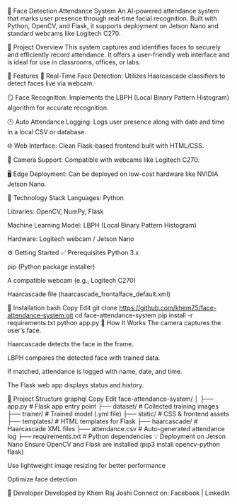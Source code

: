 🎯 Face Detection Attendance System
An AI-powered attendance system that marks user presence through real-time facial recognition. Built with Python, OpenCV, and Flask, it supports deployment on Jetson Nano and standard webcams like Logitech C270.

📌 Project Overview
This system captures and identifies faces to securely and efficiently record attendance. It offers a user-friendly web interface and is ideal for use in classrooms, offices, or labs.

🚀 Features
🧠 Real-Time Face Detection: Utilizes Haarcascade classifiers to detect faces live via webcam.

🪞 Face Recognition: Implements the LBPH (Local Binary Pattern Histogram) algorithm for accurate recognition.

🕒 Auto Attendance Logging: Logs user presence along with date and time in a local CSV or database.

🌐 Web Interface: Clean Flask-based frontend built with HTML/CSS.

🎥 Camera Support: Compatible with webcams like Logitech C270.

🖥️ Edge Deployment: Can be deployed on low-cost hardware like NVIDIA Jetson Nano.

🧰 Technology Stack
Languages: Python

Libraries: OpenCV, NumPy, Flask

Machine Learning Model: LBPH (Local Binary Pattern Histogram)

Hardware: Logitech webcam / Jetson Nano

⚙️ Getting Started
✅ Prerequisites
Python 3.x

pip (Python package installer)

A compatible webcam (e.g., Logitech C270)

Haarcascade file (haarcascade_frontalface_default.xml)

🔧 Installation
bash
Copy
Edit
git clone https://github.com/khem75/face-attendance-system.git
cd face-attendance-system
pip install -r requirements.txt
python app.py
🧠 How It Works
The camera captures the user’s face.

Haarcascade detects the face in the frame.

LBPH compares the detected face with trained data.

If matched, attendance is logged with name, date, and time.

The Flask web app displays status and history.

📂 Project Structure
graphql
Copy
Edit
face-attendance-system/
│
├── app.py                 # Flask app entry point
├── dataset/               # Collected training images
├── trainer/               # Trained model (.yml file)
├── static/                # CSS & frontend assets
├── templates/             # HTML templates for Flask
├── haarcascade/           # Haarcascade XML files
├── attendance.csv         # Auto-generated attendance log
├── requirements.txt       # Python dependencies
💡 Deployment on Jetson Nano
Ensure OpenCV and Flask are installed (pip3 install opencv-python flask)

Use lightweight image resizing for better performance

Optimize face detection 

👤 Developer
Developed by Khem Raj Joshi
Connect on: Facebook | LinkedIn

